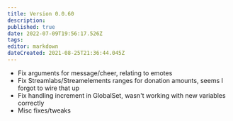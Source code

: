 ```yaml
---
title: Version 0.0.60
description: 
published: true
date: 2022-07-09T19:56:17.526Z
tags: 
editor: markdown
dateCreated: 2021-08-25T21:36:44.045Z
---
```


* Fix arguments for message/cheer, relating to emotes
* Fix Streamlabs/Streamelements ranges for donation amounts, seems I forgot to wire that up
* Fix handling increment in GlobalSet, wasn't working with new variables correctly
* Misc fixes/tweaks